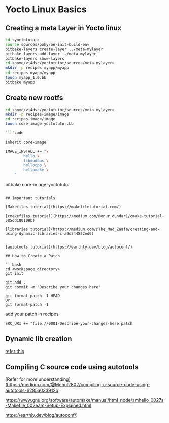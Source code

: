 # Yocto Linux Basics

## Creating a meta Layer in Yocto linux

```bash
cd <yoctotutor>
source sources/poky/oe-init-build-env
bitbake-layers create-layer ../meta-mylayer
bitbake-layers add-layer ../meta-mylayer
bitbake-layers show-layers
cd <home/vj4dsc/yoctotutor/sources/meta-mylayer>
mkdir -p recipes-myapp/myapp 
cd recipes-myapp/myapp
touch myapp_1.0.bb
bitbake myapp
```
## Create new rootfs

```bash
cd <home/vj4dsc/yoctotutor/sources/meta-mylayer>
mkdir -p recipes-image/image 
cd recipes-image/image
touch core-image-yoctotutor.bb

````code

inherit core-image

IMAGE_INSTALL += "\
		hello \
		libmodbus \
		hellocpp \
		hellomake \
	"
````
bitbake core-image-yoctotutor
```

## Important tutorials

[Makefiles tutorial](https://makefiletutorial.com/)

[cmakefiles tutorial](https://medium.com/@onur.dundar1/cmake-tutorial-585dd180109b)

[libraries tutorial](https://medium.com/@The_Mad_Zaafa/creating-and-using-dynamic-libraries-c-a9d344822ed0)


[autotools tutorial](https://earthly.dev/blog/autoconf/)

## How to Create a Patch

```bash
cd <workspace_directory>
git init

git add .
git commit -m "Describe your changes here"

git format-patch -1 HEAD
Or
git format-patch -1 
```
add your patch in recipes

`SRC_URI += "file://0001-Describe-your-changes-here.patch`

## Dynamic lib creation

[refer this](https://medium.com/@4318_26766/creating-and-using-dynamic-libraries-in-c-language-912b078b7c52)

## Compiling C source code using autotools
[Refer for more understanding](https://medium.com/@Mehul2802/compiling-c-source-code-using-autotools-6285a033912b

https://www.gnu.org/software/automake/manual/html_node/amhello_0027s-Makefile_002eam-Setup-Explained.html

https://earthly.dev/blog/autoconf/)